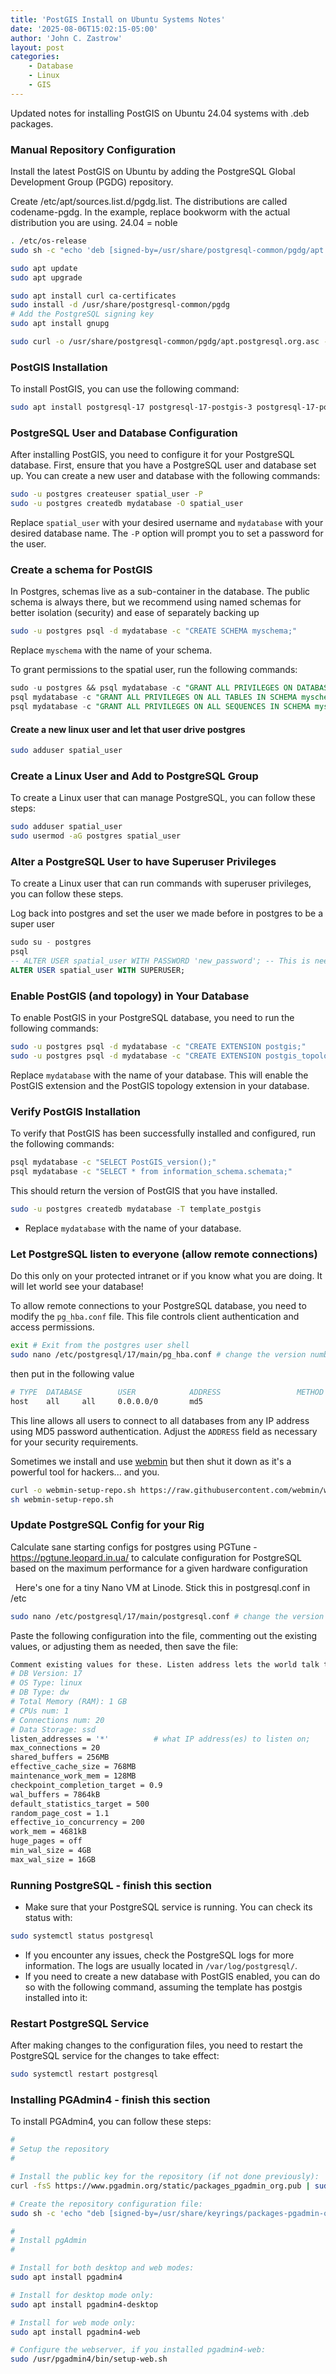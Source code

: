 ```yaml
---
title: 'PostGIS Install on Ubuntu Systems Notes'
date: '2025-08-06T15:02:15-05:00'
author: 'John C. Zastrow'
layout: post
categories:
    - Database
    - Linux
    - GIS
---
```


Updated notes for installing PostGIS on Ubuntu 24.04 systems with .deb packages.

### Manual Repository Configuration
Install the latest PostGIS on Ubuntu by adding the PostgreSQL Global Development Group (PGDG) repository. 

Create /etc/apt/sources.list.d/pgdg.list. The distributions are called codename-pgdg. In the example, replace bookworm with the actual distribution you are using. 24.04 = noble

```bash
. /etc/os-release
sudo sh -c "echo 'deb [signed-by=/usr/share/postgresql-common/pgdg/apt.postgresql.org.asc] https://apt.postgresql.org/pub/repos/apt $VERSION_CODENAME-pgdg main' >> /etc/apt/sources.list.d/pgdg.list"

sudo apt update
sudo apt upgrade

sudo apt install curl ca-certificates
sudo install -d /usr/share/postgresql-common/pgdg
# Add the PostgreSQL signing key
sudo apt install gnupg

sudo curl -o /usr/share/postgresql-common/pgdg/apt.postgresql.org.asc --fail https://www.postgresql.org/media/keys/ACCC4CF8.asc
```

### PostGIS Installation
To install PostGIS, you can use the following command:

```bash
sudo apt install postgresql-17 postgresql-17-postgis-3 postgresql-17-postgis-3-scripts
```
### PostgreSQL User and Database Configuration
After installing PostGIS, you need to configure it for your PostgreSQL database. First, ensure that you have a PostgreSQL user and database set up. You can create a new user and database with the following commands:


```bash
sudo -u postgres createuser spatial_user -P
sudo -u postgres createdb mydatabase -O spatial_user
```
Replace `spatial_user` with your desired username and `mydatabase` with your desired database name. The `-P` option will prompt you to set a password for the user.

### Create a schema for PostGIS

In Postgres, schemas live as a sub-container in the database. The public schema is always there, but we recommend using named schemas for better isolation (security) and ease of separately backing up 


```bash
sudo -u postgres psql -d mydatabase -c "CREATE SCHEMA myschema;"
```
Replace `myschema` with the name of your schema.


To grant permissions to the spatial user, run the following commands:
```sql
sudo -u postgres && psql mydatabase -c "GRANT ALL PRIVILEGES ON DATABASE mydatabase TO spatial_user;" 
psql mydatabase -c "GRANT ALL PRIVILEGES ON ALL TABLES IN SCHEMA myschema TO spatial_user;" 
psql mydatabase -c "GRANT ALL PRIVILEGES ON ALL SEQUENCES IN SCHEMA myschema TO spatial_user;" 
```

#### Create a new linux user and let that user drive postgres

```bash
sudo adduser spatial_user
```


### Create a Linux User and Add to PostgreSQL Group
To create a Linux user that can manage PostgreSQL, you can follow these steps:
```bash
sudo adduser spatial_user
sudo usermod -aG postgres spatial_user
```

### Alter a PostgreSQL User to have Superuser Privileges
To create a Linux user that can run commands with superuser privileges, you can follow these steps.

Log back into postgres and set the user we made before in postgres to be a super user

```sql
sudo su - postgres
psql
-- ALTER USER spatial_user WITH PASSWORD 'new_password'; -- This is needed if you didn't set -- the right password above
ALTER USER spatial_user WITH SUPERUSER;

```
### Enable PostGIS (and topology) in Your Database
To enable PostGIS in your PostgreSQL database, you need to run the following commands:

```bash
sudo -u postgres psql -d mydatabase -c "CREATE EXTENSION postgis;"
sudo -u postgres psql -d mydatabase -c "CREATE EXTENSION postgis_topology;"
```

Replace `mydatabase` with the name of your database. This will enable the PostGIS extension and the PostGIS topology extension in your database.


### Verify PostGIS Installation

To verify that PostGIS has been successfully installed and configured, run the following commands:
```bash
psql mydatabase -c "SELECT PostGIS_version();" 
psql mydatabase -c "SELECT * from information_schema.schemata;"
```

This should return the version of PostGIS that you have installed.

```bash
sudo -u postgres createdb mydatabase -T template_postgis
```
- Replace `mydatabase` with the name of your database.



### Let PostgreSQL listen to everyone (allow remote connections)

Do this only on your protected intranet or if you know what you are doing. It will let world see your database!

To allow remote connections to your PostgreSQL database, you need to modify the `pg_hba.conf` file. This file controls client authentication and access permissions.

```bash
exit # Exit from the postgres user shell
sudo nano /etc/postgresql/17/main/pg_hba.conf # change the version number if needed

```

then put in the following value

```bash
# TYPE  DATABASE        USER            ADDRESS                 METHOD
host    all     all     0.0.0.0/0       md5
```

This line allows all users to connect to all databases from any IP address using MD5 password authentication. Adjust the `ADDRESS` field as necessary for your security requirements.

Sometimes we install and use [webmin](https://webmin.com/) but then shut it down as it's a powerful tool for hackers... and you.

```bash 
curl -o webmin-setup-repo.sh https://raw.githubusercontent.com/webmin/webmin/master/webmin-setup-repo.sh
sh webmin-setup-repo.sh
```


### Update PostgreSQL Config for your Rig

Calculate sane starting configs for postgres using
PGTune - https://pgtune.leopard.in.ua/ to calculate configuration for PostgreSQL based on the maximum performance for a given hardware configuration

 
Here's one for a tiny Nano VM at Linode. Stick this in postgresql.conf in /etc

```bash
sudo nano /etc/postgresql/17/main/postgresql.conf # change the version number if needed
```

Paste the following configuration into the file, commenting out the existing values, or adjusting them as needed, then save the file:


```bash
Comment existing values for these. Listen address lets the world talk to postgres
# DB Version: 17
# OS Type: linux
# DB Type: dw
# Total Memory (RAM): 1 GB
# CPUs num: 1
# Connections num: 20
# Data Storage: ssd
listen_addresses = '*'          # what IP address(es) to listen on;
max_connections = 20
shared_buffers = 256MB
effective_cache_size = 768MB
maintenance_work_mem = 128MB
checkpoint_completion_target = 0.9
wal_buffers = 7864kB
default_statistics_target = 500
random_page_cost = 1.1
effective_io_concurrency = 200
work_mem = 4681kB
huge_pages = off
min_wal_size = 4GB
max_wal_size = 16GB
```

### Running PostgreSQL - finish this section
- Make sure that your PostgreSQL service is running. You can check its status with:
```bash
sudo systemctl status postgresql
```
- If you encounter any issues, check the PostgreSQL logs for more information. The logs are usually located in `/var/log/postgresql/`.
- If you need to create a new database with PostGIS enabled, you can do so with the following command, assuming the template has postgis installed into it:

### Restart PostgreSQL Service
After making changes to the configuration files, you need to restart the PostgreSQL service for the changes to take effect:

```bash
sudo systemctl restart postgresql
```


### Installing PGAdmin4 - finish this section
To install PGAdmin4, you can follow these steps:

```bash
#
# Setup the repository
#

# Install the public key for the repository (if not done previously):
curl -fsS https://www.pgadmin.org/static/packages_pgadmin_org.pub | sudo gpg --dearmor -o /usr/share/keyrings/packages-pgadmin-org.gpg

# Create the repository configuration file:
sudo sh -c 'echo "deb [signed-by=/usr/share/keyrings/packages-pgadmin-org.gpg] https://ftp.postgresql.org/pub/pgadmin/pgadmin4/apt/$(lsb_release -cs) pgadmin4 main" > /etc/apt/sources.list.d/pgadmin4.list && apt update'

#
# Install pgAdmin
#

# Install for both desktop and web modes:
sudo apt install pgadmin4

# Install for desktop mode only:
sudo apt install pgadmin4-desktop

# Install for web mode only: 
sudo apt install pgadmin4-web 

# Configure the webserver, if you installed pgadmin4-web:
sudo /usr/pgadmin4/bin/setup-web.sh

```

